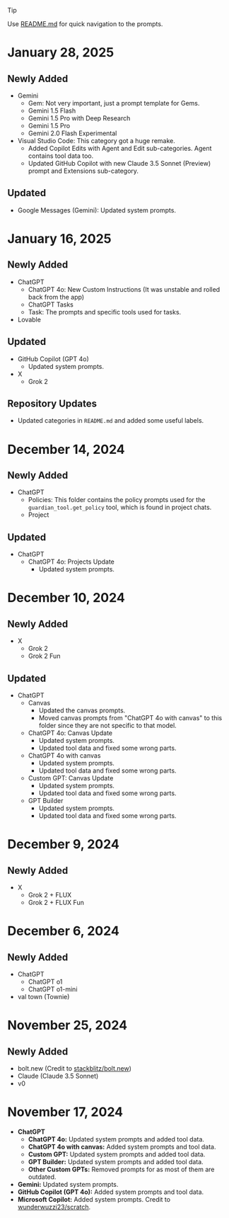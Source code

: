 > [!TIP]
> Use [README.md](README.md#categories) for quick navigation to the prompts.

# January 28, 2025

## Newly Added
- Gemini
  - Gem: Not very important, just a prompt template for Gems.
  - Gemini 1.5 Flash
  - Gemini 1.5 Pro with Deep Research
  - Gemini 1.5 Pro
  - Gemini 2.0 Flash Experimental
- Visual Studio Code: This category got a huge remake.
  - Added Copilot Edits with Agent and Edit sub-categories. Agent contains tool data too.
  - Updated GitHub Copilot with new Claude 3.5 Sonnet (Preview) prompt and Extensions sub-category.

## Updated
- Google Messages (Gemini): Updated system prompts.

# January 16, 2025

## Newly Added
- ChatGPT
  - ChatGPT 4o: New Custom Instructions (It was unstable and rolled back from the app)
  - ChatGPT Tasks
  - Task: The prompts and specific tools used for tasks.
- Lovable

## Updated
- GitHub Copilot (GPT 4o)
  - Updated system prompts.
- X
  - Grok 2

## Repository Updates
- Updated categories in `README.md` and added some useful labels.

# December 14, 2024

## Newly Added
- ChatGPT
  - Policies: This folder contains the policy prompts used for the `guardian_tool.get_policy` tool, which is found in project chats.
  - Project

## Updated
- ChatGPT
  - ChatGPT 4o: Projects Update
    - Updated system prompts.

# December 10, 2024

## Newly Added
- X
  - Grok 2
  - Grok 2 Fun

## Updated
- ChatGPT
  - Canvas
    - Updated the canvas prompts.
    - Moved canvas prompts from "ChatGPT 4o with canvas" to this folder since they are not specific to that model.
  - ChatGPT 4o: Canvas Update
    - Updated system prompts.
    - Updated tool data and fixed some wrong parts.
  - ChatGPT 4o with canvas
    - Updated system prompts.
    - Updated tool data and fixed some wrong parts.
  - Custom GPT: Canvas Update
    - Updated system prompts.
    - Updated tool data and fixed some wrong parts.
  - GPT Builder
    - Updated system prompts.
    - Updated tool data and fixed some wrong parts.

# December 9, 2024

## Newly Added
- X
  - Grok 2 + FLUX
  - Grok 2 + FLUX Fun

# December 6, 2024

## Newly Added
- ChatGPT
  - ChatGPT o1
  - ChatGPT o1-mini
- val town (Townie)

# November 25, 2024

## Newly Added
- bolt.new (Credit to [stackblitz/bolt.new](https://github.com/stackblitz/bolt.new))
- Claude (Claude 3.5 Sonnet)
- v0

# November 17, 2024

- **ChatGPT**
  - **ChatGPT 4o:** Updated system prompts and added tool data.
  - **ChatGPT 4o with canvas:** Added system prompts and tool data.
  - **Custom GPT:** Updated system prompts and added tool data.
  - **GPT Builder:** Updated system prompts and added tool data.
  - **Other Custom GPTs:** Removed prompts for as most of them are outdated.
- **Gemini:** Updated system prompts.
- **GitHub Copilot (GPT 4o):** Added system prompts and tool data.
- **Microsoft Copilot:** Added system prompts. Credit to [wunderwuzzi23/scratch](https://github.com/wunderwuzzi23/scratch).
